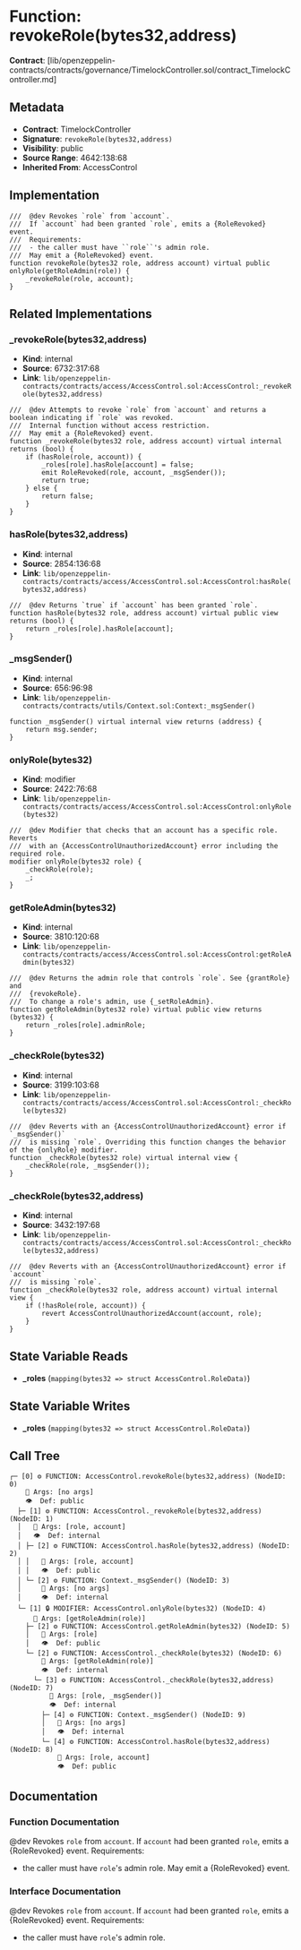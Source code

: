 # Function: revokeRole(bytes32,address)

**Contract**: [lib/openzeppelin-contracts/contracts/governance/TimelockController.sol/contract_TimelockController.md]

## Metadata

- **Contract**: TimelockController
- **Signature**: `revokeRole(bytes32,address)`
- **Visibility**: public
- **Source Range**: 4642:138:68
- **Inherited From**: AccessControl

## Implementation

```solidity
///  @dev Revokes `role` from `account`.
///  If `account` had been granted `role`, emits a {RoleRevoked} event.
///  Requirements:
///  - the caller must have ``role``'s admin role.
///  May emit a {RoleRevoked} event.
function revokeRole(bytes32 role, address account) virtual public onlyRole(getRoleAdmin(role)) {
    _revokeRole(role, account);
}
```

## Related Implementations

### _revokeRole(bytes32,address)

- **Kind**: internal
- **Source**: 6732:317:68
- **Link**: `lib/openzeppelin-contracts/contracts/access/AccessControl.sol:AccessControl:_revokeRole(bytes32,address)`

```solidity
///  @dev Attempts to revoke `role` from `account` and returns a boolean indicating if `role` was revoked.
///  Internal function without access restriction.
///  May emit a {RoleRevoked} event.
function _revokeRole(bytes32 role, address account) virtual internal returns (bool) {
    if (hasRole(role, account)) {
        _roles[role].hasRole[account] = false;
        emit RoleRevoked(role, account, _msgSender());
        return true;
    } else {
        return false;
    }
}
```

### hasRole(bytes32,address)

- **Kind**: internal
- **Source**: 2854:136:68
- **Link**: `lib/openzeppelin-contracts/contracts/access/AccessControl.sol:AccessControl:hasRole(bytes32,address)`

```solidity
///  @dev Returns `true` if `account` has been granted `role`.
function hasRole(bytes32 role, address account) virtual public view returns (bool) {
    return _roles[role].hasRole[account];
}
```

### _msgSender()

- **Kind**: internal
- **Source**: 656:96:98
- **Link**: `lib/openzeppelin-contracts/contracts/utils/Context.sol:Context:_msgSender()`

```solidity
function _msgSender() virtual internal view returns (address) {
    return msg.sender;
}
```

### onlyRole(bytes32)

- **Kind**: modifier
- **Source**: 2422:76:68
- **Link**: `lib/openzeppelin-contracts/contracts/access/AccessControl.sol:AccessControl:onlyRole(bytes32)`

```solidity
///  @dev Modifier that checks that an account has a specific role. Reverts
///  with an {AccessControlUnauthorizedAccount} error including the required role.
modifier onlyRole(bytes32 role) {
    _checkRole(role);
    _;
}
```

### getRoleAdmin(bytes32)

- **Kind**: internal
- **Source**: 3810:120:68
- **Link**: `lib/openzeppelin-contracts/contracts/access/AccessControl.sol:AccessControl:getRoleAdmin(bytes32)`

```solidity
///  @dev Returns the admin role that controls `role`. See {grantRole} and
///  {revokeRole}.
///  To change a role's admin, use {_setRoleAdmin}.
function getRoleAdmin(bytes32 role) virtual public view returns (bytes32) {
    return _roles[role].adminRole;
}
```

### _checkRole(bytes32)

- **Kind**: internal
- **Source**: 3199:103:68
- **Link**: `lib/openzeppelin-contracts/contracts/access/AccessControl.sol:AccessControl:_checkRole(bytes32)`

```solidity
///  @dev Reverts with an {AccessControlUnauthorizedAccount} error if `_msgSender()`
///  is missing `role`. Overriding this function changes the behavior of the {onlyRole} modifier.
function _checkRole(bytes32 role) virtual internal view {
    _checkRole(role, _msgSender());
}
```

### _checkRole(bytes32,address)

- **Kind**: internal
- **Source**: 3432:197:68
- **Link**: `lib/openzeppelin-contracts/contracts/access/AccessControl.sol:AccessControl:_checkRole(bytes32,address)`

```solidity
///  @dev Reverts with an {AccessControlUnauthorizedAccount} error if `account`
///  is missing `role`.
function _checkRole(bytes32 role, address account) virtual internal view {
    if (!hasRole(role, account)) {
        revert AccessControlUnauthorizedAccount(account, role);
    }
}
```

## State Variable Reads

- **_roles** (`mapping(bytes32 => struct AccessControl.RoleData)`)

## State Variable Writes

- **_roles** (`mapping(bytes32 => struct AccessControl.RoleData)`)

## Call Tree

```
┌─ [0] ⚙️ FUNCTION: AccessControl.revokeRole(bytes32,address) (NodeID: 0)
    💬 Args: [no args]
    👁️  Def: public
  ├─ [1] ⚙️ FUNCTION: AccessControl._revokeRole(bytes32,address) (NodeID: 1)
  │   💬 Args: [role, account]
  │   👁️  Def: internal
  │ ├─ [2] ⚙️ FUNCTION: AccessControl.hasRole(bytes32,address) (NodeID: 2)
  │ │   💬 Args: [role, account]
  │ │   👁️  Def: public
  │ └─ [2] ⚙️ FUNCTION: Context._msgSender() (NodeID: 3)
  │     💬 Args: [no args]
  │     👁️  Def: internal
  └─ [1] 🔒 MODIFIER: AccessControl.onlyRole(bytes32) (NodeID: 4)
      💬 Args: [getRoleAdmin(role)]
    ├─ [2] ⚙️ FUNCTION: AccessControl.getRoleAdmin(bytes32) (NodeID: 5)
    │   💬 Args: [role]
    │   👁️  Def: public
    └─ [2] ⚙️ FUNCTION: AccessControl._checkRole(bytes32) (NodeID: 6)
        💬 Args: [getRoleAdmin(role)]
        👁️  Def: internal
      └─ [3] ⚙️ FUNCTION: AccessControl._checkRole(bytes32,address) (NodeID: 7)
          💬 Args: [role, _msgSender()]
          👁️  Def: internal
        ├─ [4] ⚙️ FUNCTION: Context._msgSender() (NodeID: 9)
        │   💬 Args: [no args]
        │   👁️  Def: internal
        └─ [4] ⚙️ FUNCTION: AccessControl.hasRole(bytes32,address) (NodeID: 8)
            💬 Args: [role, account]
            👁️  Def: public
```

## Documentation

### Function Documentation

 @dev Revokes `role` from `account`.
 If `account` had been granted `role`, emits a {RoleRevoked} event.
 Requirements:
 - the caller must have ``role``'s admin role.
 May emit a {RoleRevoked} event.

### Interface Documentation

 @dev Revokes `role` from `account`.
 If `account` had been granted `role`, emits a {RoleRevoked} event.
 Requirements:
 - the caller must have ``role``'s admin role.
